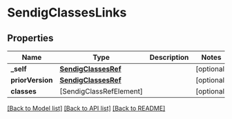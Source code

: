 # SendigClassesLinks

## Properties
Name | Type | Description | Notes
------------ | ------------- | ------------- | -------------
**_self** | [**SendigClassesRef**](SendigClassesRef.md) |  | [optional] 
**priorVersion** | [**SendigClassesRef**](SendigClassesRef.md) |  | [optional] 
**classes** | [SendigClassRefElement] |  | [optional] 

[[Back to Model list]](../README.md#documentation-for-models) [[Back to API list]](../README.md#documentation-for-api-endpoints) [[Back to README]](../README.md)


